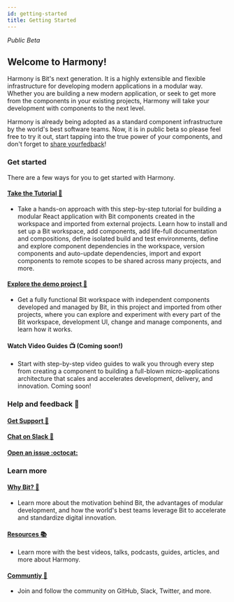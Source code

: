 ```yaml
---
id: getting-started
title: Getting Started
---
```



*Public Beta*
## Welcome to Harmony!  

Harmony is Bit's next generation. It is a highly extensible and flexible infrastructure for developing modern applications in a modular way. Whether you are building a new modern application, or seek to get more from the components in your existing projects, Harmony will take your development with components to the next level.  

Harmony is already being adopted as a standard component infrastructure by the world's best software teams. Now, it is in public beta so please feel free to try it out, start tapping into the true power of your components, and don't forget to [share yourfedback](https://github.com/teambit/bit/issues)!  

### Get started

There are a few ways for you to get started with Harmony.  

#### [Take the Tutorial :feet:](https://harmony-docs.bit.dev/tutorial/install-bit)

- Take a hands-on approach with this step-by-step tutorial for building a modular React application with Bit components created in the workspace and imported from external projects. Learn how to install and set up a Bit workspace, add components, add life-full documentation and compositions, define isolated build and test environments, define and explore component dependencies in the workspace, version components and auto-update dependencies, import and export components to remote scopes to be shared across many projects, and more.  

#### [Explore the demo project :crystal_ball:](https://harmony-docs.bit.dev/introduction/try-bit)

- Get a fully functional Bit workspace with independent components developed and managed by Bit, in this project and imported from other projects, where you can explore and experiment with every part of the Bit workspace, development UI, change and manage components, and learn how it works.  

#### Watch Video Guides :tv:  (**Coming soon!**)

- Start with step-by-step video guides to walk you through every step from creating a component to building a full-blown micro-applications architecture that scales and accelerates development, delivery, and innovation. Coming soon!  


### Help and feedback :raising_hand:

#### [Get Support :email:](https://bit.dev/support)  

#### [Chat on Slack :beers:](https://join.slack.com/t/bit-dev-community/shared_invite/enQtNzM2NzQ3MTQzMTg3LWI2YmFmZjQwMTkxNmFmNTVkYzU2MGI2YjgwMmJlZDdkNWVhOGIzZDFlYjg4MGRmOTM4ODAxNTIxMTMwNWVhMzg)  

#### [Open an issue :octocat:](https://github.com/teambit/bit/issues)  


### Learn more

#### [Why Bit? :rocket:](https://harmony-docs.bit.dev/introduction/why-bit) 

- Learn more about the motivation behind Bit, the advantages of modular development, and how the world's best teams leverage Bit to accelerate and standardize digital innovation.  

#### [Resources :books:](https://harmony-docs.bit.dev/introduction/resources)

- Learn more with the best videos, talks, podcasts, guides, articles, and more about Harmony.  

#### [Communtiy :busts_in_silhouette:](https://harmony-docs.bit.dev/introduction/resources)

- Join and follow the community on GitHub, Slack, Twitter, and more.

